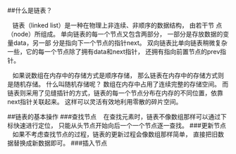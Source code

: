 ##什么是链表？

&nbsp;&nbsp;&nbsp;链表（linked list）是一种在物理上非连续、非顺序的数据结构，
由若干节 点（node）所组成。
单向链表的每一个节点又包含两部分，
一部分是存放数据的变量data，另一部 分是指向下一个节点的指针next。
双向链表比单向链表稍微复杂一些，它的每一个节点除了拥有data和next指针，
还拥有指向前置节点的prev指针。


&nbsp;&nbsp;&nbsp;如果说数组在内存中的存储方式是顺序存储，
那么链表在内存中的存储方式则是随机存储。
什么叫随机存储呢？
数组在内存中占用了连续完整的存储空间。
而链表则采用了见缝插针的方式，链表的每一个节点分布在内存的不同位置，依靠next指针关联起来。
这样可以灵活有效地利用零散的碎片空间。

##链表的基本操作
###查找节点
&nbsp;&nbsp;&nbsp;在查找元素时，链表不像数组那样可以通过下标快速进行定位，
只能从头节点开始向后一个一个节点逐一查找。
###更新节点
&nbsp;&nbsp;&nbsp;如果不考虑查找节点的过程，链表的更新过程会像数组那样简单，
直接把旧数据替换成新数据即可。
###插入节点
